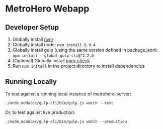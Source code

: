 # MetroHero Webapp

## Developer Setup

1. Globally install [nvm](https://github.com/creationix/nvm)
2. Globally install node: `nvm install 8.9.4`
3. Globally install gulp (using the same version defined in package.json): `npm install --global gulp-cli@^2.2.0`
4. (Optional) Globally install [npm-check](https://www.npmjs.com/package/npm-check)
5. Run `npm install` in the project directory to install dependencies

## Running Locally

To test against a running local instance of metrohero-server:
  ```
  ./node_modules/gulp-cli/bin/gulp.js watch --test
  ```

Or, to test against live production:
  ```
  ./node_modules/gulp-cli/bin/gulp.js watch --production
  ```

